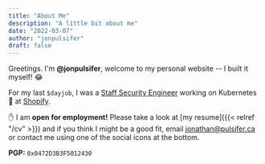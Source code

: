 ```yaml
---
title: "About Me"
description: "A little bit about me"
date: "2022-03-07"
author: "jonpulsifer"
draft: false
---
```


Greetings. I'm **@jonpulsifer**, welcome to my personal website -- I built it myself! :joy:

For my last `$dayjob`, I was a [Staff Security Engineer][1] working on Kubernetes :blue_heart: at [Shopify](https://shopify.ca).

:raised_hand: I am **open for employment!** Please take a look at [my resume]({{< relref "/cv" >}}) and if you think I might be a good fit, email [jonathan@pulsifer.ca](mailto:jonathan@pulsifer.ca) or contact me using one of the social icons at the bottom.

**PGP:** `0x0472D3B3F5012430`

[1]: https://staffeng.com/guides/what-do-staff-engineers-actually-do

